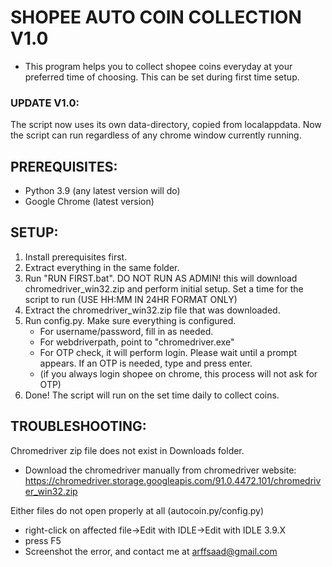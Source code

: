 # SHOPEE AUTO COIN COLLECTION V1.0

* This program helps you to collect shopee coins everyday at your preferred time of choosing. This can be set during first time setup.

### UPDATE V1.0:
The script now uses its own data-directory, copied from localappdata. Now the script can run regardless of any chrome window currently running.

## PREREQUISITES:

* Python 3.9 (any latest version will do)
* Google Chrome (latest version)

## SETUP:

1. Install prerequisites first.
2. Extract everything in the same folder.
3. Run "RUN FIRST.bat". DO NOT RUN AS ADMIN! this will download chromedriver_win32.zip and perform initial setup. Set a time for the script to run (USE HH:MM IN 24HR FORMAT ONLY)
4. Extract the chromedriver_win32.zip file that was downloaded.
5. Run config.py. Make sure everything is configured.
	- For username/password, fill in as needed.
	- For webdriverpath, point to "chromedriver.exe"
	- For OTP check, it will perform login. Please wait until a prompt appears. If an OTP is needed, type and press enter.
	- (if you always login shopee on chrome, this process will not ask for OTP)
6. Done! The script will run on the set time daily to collect coins.

## TROUBLESHOOTING:

Chromedriver zip file does not exist in Downloads folder.
- Download the chromedriver manually from chromedriver website: https://chromedriver.storage.googleapis.com/91.0.4472.101/chromedriver_win32.zip

Either files do not open properly at all (autocoin.py/config.py)
- right-click on affected file->Edit with IDLE->Edit with IDLE 3.9.X
- press F5
- Screenshot the error, and contact me at arffsaad@gmail.com
